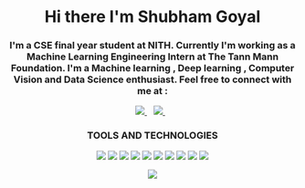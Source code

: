 #
<h1 align='center'>
  Hi there I'm Shubham Goyal
</h1>

<h3 align='center'>
  I'm a CSE final year student at NITH. Currently I'm working as a Machine Learning Engineering Intern at The Tann Mann Foundation. I'm a Machine learning , Deep learning , Computer Vision and Data Science enthusiast. Feel free to connect with me at :
</h3>



<p align='center'>
  
  <!--<a href="https://wa.me/5518996643974?text=Olá!%20Alexandre">
    <img src="https://img.shields.io/badge/WHATSAPP-%2325D366.svg?&style=for-the-badge&logo=whatsapp&logoColor=white" />    
  </a>&nbsp;&nbsp;-->
  <a href="https://www.linkedin.com/in/shubham-goyal-476126197/">
    <img src="https://img.shields.io/badge/linkedin-%230077B5.svg?&style=for-the-badge&logo=linkedin&logoColor=white" />
  </a>&nbsp;&nbsp;
  <a href="mailto:shubham327goyal@gmail.com">
    <img src="https://img.shields.io/badge/gmail-%23E4405F.svg?&style=for-the-badge&logo=gmail&logoColor=white" />        
  </a>&nbsp;&nbsp;

</p>

<h3 align='center'>
  TOOLS AND TECHNOLOGIES
</h3>


<p align='center'>
  

<img src="https://img.shields.io/badge/HTML5-20232A?logo=html5&logoColor=red" />
<img src="https://img.shields.io/badge/CSS3-20232A?logo=css3&logoColor=red" />
<img src="https://img.shields.io/badge/Javascript-20232A?logo=javascript&logoColor=amber" />
<img src="https://img.shields.io/badge/Django-20232A?logo=django&logoColor=green" />
<img src="https://img.shields.io/badge/Python-20232A?logo=python&logoColor=yellow" />
<img src="https://img.shields.io/badge/Bootstrap-20232A?logo=bootstrap&logoColor=purple" />
<img src="https://img.shields.io/badge/C++-20232A?logo=c%2B%2B&logoColor=blue" />
<img src="https://img.shields.io/badge/C-20232A?logo=c&logoColor=purple" />
<img src="https://img.shields.io/badge/Github-20232A?logo=github&logoColor=white" />
<img src="https://img.shields.io/badge/Git-20232A?logo=git&logoColor=red" />



  
</p>


<p align='center'>
  <a href="#"><img src="https://github-readme-stats.vercel.app/api?username=shubham327goyal&count_private=true&show_icons=true&theme=react"></a>
</p>

